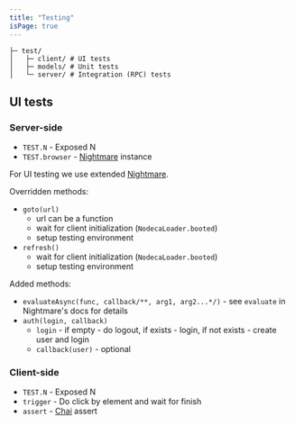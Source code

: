 ```yaml
---
title: "Testing"
isPage: true
---
```


```
├─ test/
│   ├─ client/ # UI tests
│   ├─ models/ # Unit tests
│   └─ server/ # Integration (RPC) tests
```


UI tests
--------

### Server-side

- `TEST.N`       - Exposed N
- `TEST.browser` - [Nightmare](http://www.nightmarejs.org/) instance

For UI testing we use extended [Nightmare](http://www.nightmarejs.org/).

Overridden methods:

- `goto(url)`
  - url can be a function
  - wait for client initialization (`NodecaLoader.booted`)
  - setup testing environment
- `refresh()`
  - wait for client initialization (`NodecaLoader.booted`)
  - setup testing environment

Added methods:

- `evaluateAsync(func, callback/**, arg1, arg2...*/)` - see `evaluate` in Nightmare's docs for details
- `auth(login, callback)`
  - `login` - if empty - do logout, if exists - login, if not exists - create user and login
  - `callback(user)` - optional


### Client-side

- `TEST.N`  - Exposed N
- `trigger` - Do click by element and wait for finish
- `assert`  - [Chai](http://chaijs.com/) assert

